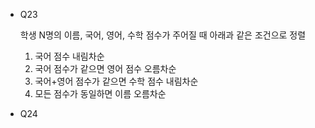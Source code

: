 * Q23

    학생 N명의 이름, 국어, 영어, 수학 점수가 주어질 때 아래과 같은 조건으로 정렬

    1) 국어 점수 내림차순
    2) 국어 점수가 같으면 영어 점수 오름차순
    3) 국어+영어 점수가 같으면 수학 점수 내림차순
    4) 모든 점수가 동일하면 이름 오름차순

* Q24

    